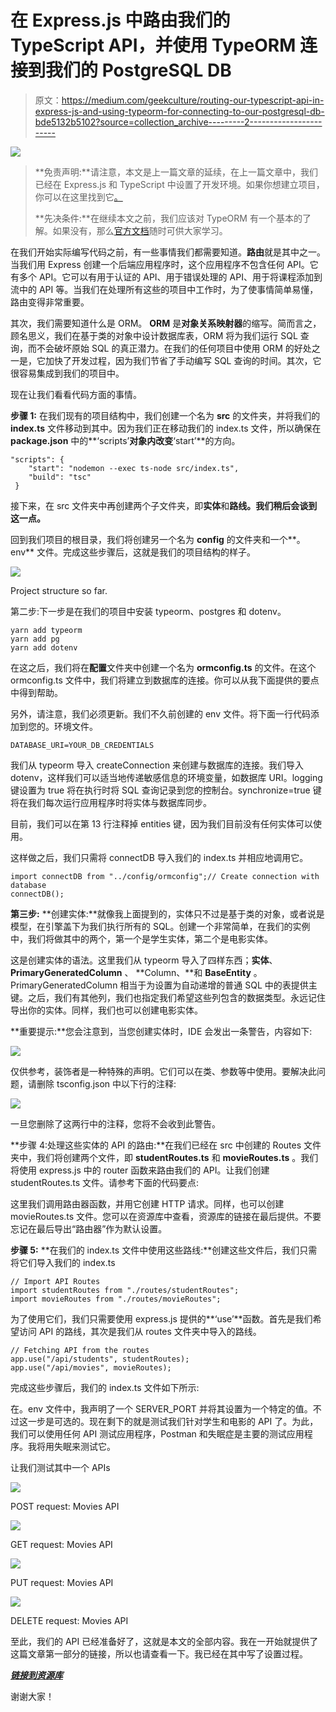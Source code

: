 # 在 Express.js 中路由我们的 TypeScript API，并使用 TypeORM 连接到我们的 PostgreSQL DB

> 原文：<https://medium.com/geekculture/routing-our-typescript-api-in-express-js-and-using-typeorm-for-connecting-to-our-postgresql-db-bde5132b5102?source=collection_archive---------2----------------------->

![](img/301fb6c0a8e5dd86dcb56b7d38952f48.png)

> **免责声明:**请注意，本文是上一篇文章的延续，在上一篇文章中，我们已经在 Express.js 和 TypeScript 中设置了开发环境。如果你想建立项目，你可以在这里找到它[。](/geekculture/setting-up-a-node-js-project-environment-with-express-js-and-typescript-best-practices-284cc37c5aa1)
> 
> **先决条件:**在继续本文之前，我们应该对 TypeORM 有一个基本的了解。如果没有，那么[官方文档](https://typeorm.io/#/)随时可供大家学习。

在我们开始实际编写代码之前，有一些事情我们都需要知道。**路由**就是其中之一。当我们用 Express 创建一个后端应用程序时，这个应用程序不包含任何 API。它有多个 API。它可以有用于认证的 API、用于错误处理的 API、用于将课程添加到流中的 API 等。当我们在处理所有这些的项目中工作时，为了使事情简单易懂，路由变得非常重要。

其次，我们需要知道什么是 ORM。 **ORM** 是**对象关系映射器**的缩写。简而言之，顾名思义，我们在基于类的对象中设计数据库表，ORM 将为我们运行 SQL 查询，而不会破坏原始 SQL 的真正潜力。在我们的任何项目中使用 ORM 的好处之一是，它加快了开发过程，因为我们节省了手动编写 SQL 查询的时间。其次，它很容易集成到我们的项目中。

现在让我们看看代码方面的事情。

**步骤 1:** 在我们现有的项目结构中，我们创建一个名为 **src** 的文件夹，并将我们的 **index.ts** 文件移动到其中。因为我们正在移动我们的 index.ts 文件，所以确保在 **package.json** 中的**‘scripts’**对象内改变**‘start’**的方向。

```
"scripts": {
    "start": "nodemon --exec ts-node src/index.ts",
    "build": "tsc"
 }
```

接下来，在 src 文件夹中再创建两个子文件夹，即**实体**和**路线。我们稍后会谈到这一点。**

回到我们项目的根目录，我们将创建另一个名为 **config** 的文件夹和一个**。env** 文件。完成这些步骤后，这就是我们的项目结构的样子。

![](img/8a944347c5099f873ec95cbc8e4defe0.png)

Project structure so far.

第二步:下一步是在我们的项目中安装 typeorm、postgres 和 dotenv。

```
yarn add typeorm
yarn add pg
yarn add dotenv
```

在这之后，我们将在**配置**文件夹中创建一个名为 **ormconfig.ts** 的文件。在这个 ormconfig.ts 文件中，我们将建立到数据库的连接。你可以从我下面提供的要点中得到帮助。

另外，请注意，我们必须更新。我们不久前创建的 env 文件。将下面一行代码添加到您的。环境文件。

```
DATABASE_URI=YOUR_DB_CREDENTIALS
```

我们从 typeorm 导入 createConnection 来创建与数据库的连接。我们导入 dotenv，这样我们可以适当地传递敏感信息的环境变量，如数据库 URI。logging 键设置为 true 将在执行时将 SQL 查询记录到您的控制台。synchronize=true 键将在我们每次运行应用程序时将实体与数据库同步。

目前，我们可以在第 13 行注释掉 entities 键，因为我们目前没有任何实体可以使用。

这样做之后，我们只需将 connectDB 导入我们的 index.ts 并相应地调用它。

```
import connectDB from "../config/ormconfig";// Create connection with database
connectDB();
```

**第三步:** **创建实体:**就像我上面提到的，实体只不过是基于类的对象，或者说是模型，在引擎盖下为我们执行所有的 SQL。创建一个非常简单，在我们的实例中，我们将做其中的两个，第一个是学生实体，第二个是电影实体。

这是创建实体的语法。这里我们从 typeorm 导入了四样东西；**实体**、 **PrimaryGeneratedColumn** 、 **Column、**和 **BaseEntity** 。PrimaryGeneratedColumn 相当于为设置为自动递增的普通 SQL 中的表提供主键。之后，我们有其他列，我们也指定我们希望这些列包含的数据类型。永远记住导出你的实体。同样，我们也可以创建电影实体。

**重要提示:**您会注意到，当您创建实体时，IDE 会发出一条警告，内容如下:

![](img/b88e48193fd9a633f890ffd34331ebe7.png)

仅供参考，装饰者是一种特殊的声明。它们可以在类、参数等中使用。要解决此问题，请删除 tsconfig.json 中以下行的注释:

![](img/d1f18fcd0d81d2fe99239eb919281d3a.png)

一旦您删除了这两行中的注释，您将不会收到此警告。

**步骤 4:处理这些实体的 API 的路由:**在我们已经在 src 中创建的 Routes 文件夹中，我们将创建两个文件，即 **studentRoutes.ts** 和 **movieRoutes.ts** 。我们将使用 express.js 中的 router 函数来路由我们的 API。让我们创建 studentRoutes.ts 文件。请参考下面的代码要点:

这里我们调用路由器函数，并用它创建 HTTP 请求。同样，也可以创建 movieRoutes.ts 文件。您可以在资源库中查看，资源库的链接在最后提供。不要忘记在最后导出“路由器”作为默认设置。

**步骤 5:** **在我们的 index.ts 文件中使用这些路线:**创建这些文件后，我们只需将它们导入我们的 index.ts

```
// Import API Routes
import studentRoutes from "./routes/studentRoutes";
import movieRoutes from "./routes/movieRoutes";
```

为了使用它们，我们只需要使用 express.js 提供的**‘use’**函数。首先是我们希望访问 API 的路线，其次是我们从 routes 文件夹中导入的路线。

```
// Fetching API from the routes
app.use("/api/students", studentRoutes);
app.use("/api/movies", movieRoutes);
```

完成这些步骤后，我们的 index.ts 文件如下所示:

在。env 文件中，我声明了一个 SERVER_PORT 并将其设置为一个特定的值。不过这一步是可选的。现在剩下的就是测试我们针对学生和电影的 API 了。为此，我们可以使用任何 API 测试应用程序，Postman 和失眠症是主要的测试应用程序。我将用失眠来测试它。

让我们测试其中一个 APIs

![](img/fd702d158d6b86774d288753a699c85e.png)

POST request: Movies API

![](img/81f5581212991130e44fecf4e4514936.png)

GET request: Movies API

![](img/d7e1db46ca321083dcae8c7cd403d10a.png)

PUT request: Movies API

![](img/b4b3b4c28ec1cd55ddfa9005dc2c9dda.png)

DELETE request: Movies API

至此，我们的 API 已经准备好了，这就是本文的全部内容。我在一开始就提供了这篇文章第一部分的链接，所以也请查看一下。我已经在其中写了设置过程。

[***链接到资源库***](https://github.com/chinmaykarmokar/node-express-typescript)

谢谢大家！